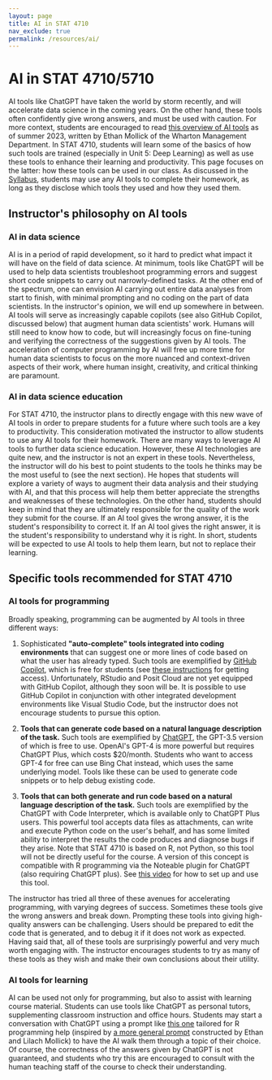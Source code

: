 ```yaml
---
layout: page
title: AI in STAT 4710
nav_exclude: true
permalink: /resources/ai/
---
```


# AI in STAT 4710/5710
  
AI tools like ChatGPT have taken the world by storm recently, and will accelerate data science in the coming years. On the other hand, these tools often confidently give wrong answers, and must be used with caution. For more context, students are encouraged to read [this overview of AI tools](https://www.oneusefulthing.org/p/how-to-use-ai-to-do-stuff-an-opinionated) as of summer 2023, written by Ethan Mollick of the Wharton Management Department. In STAT 4710, students will learn some of the basics of how such tools are trained (especially in Unit 5: Deep Learning) as well as use these tools to enhance their learning and productivity. This page focuses on the latter: how these tools can be used in our class. As discussed in the [Syllabus](https://apps.wharton.upenn.edu/syllabi/202330/STAT4710401/), students may use any AI tools to complete their homework, as long as they disclose which tools they used and how they used them.

## Instructor's philosophy on AI tools

### AI in data science

AI is in a period of rapid development, so it hard to predict what impact it will have on the field of data science. At minimum, tools like ChatGPT will be used to help data scientists troubleshoot programming errors and suggest short code snippets to carry out narrowly-defined tasks. At the other end of the spectrum, one can envision AI carrying out entire data analyses from start to finish, with minimal prompting and no coding on the part of data scientists. In the instructor's opinion, we will end up somewhere in between. AI tools will serve as increasingly capable copilots (see also GitHub Copilot, discussed below) that augment human data scientists' work. Humans will still need to know how to code, but will increasingly focus on fine-tuning and verifying the correctness of the suggestions given by AI tools. The acceleration of computer programming by AI will free up more time for human data scientists to focus on the more nuanced and context-driven aspects of their work, where human insight, creativity, and critical thinking are paramount.

### AI in data science education

For STAT 4710, the instructor plans to directly engage with this new wave of AI tools in order to prepare students for a future where such tools are a key to productivity. This consideration motivated the instructor to allow students to use any AI tools for their homework. There are many ways to leverage AI tools to further data science education. However, these AI technologies are quite new, and the instructor is not an expert in these tools. Nevertheless, the instructor will do his best to point students to the tools he thinks may be the most useful to (see the next section). He hopes that students will explore a variety of ways to augment their data analysis and their studying with AI, and that this process will help them better appreciate the strengths and weaknesses of these technologies. On the other hand, students should keep in mind that they are ultimately responsible for the quality of the work they submit for the course. If an AI tool gives the wrong answer, it is the student's responsibility to correct it. If an AI tool gives the right answer, it is the student's responsibility to understand why it is right. In short, students will be expected to use AI tools to help them learn, but not to replace their learning.

## Specific tools recommended for STAT 4710

### AI tools for programming

Broadly speaking, programming can be augmented by AI tools in three different ways: 

1. Sophisticated **"auto-complete" tools integrated into coding environments** that can suggest one or more lines of code based on what the user has already typed. Such tools are exemplified by [GitHub Copilot](https://github.com/features/copilot), which is free for students (see [these instructions](https://openaimaster.com/github-copilot-free-for-students/) for getting access). Unfortunately, RStudio and Posit Cloud are not yet equipped with GitHub Copilot, although they soon will be. It is possible to use GitHub Copilot in conjunction with other integrated development environments like Visual Studio Code, but the instructor does not encourage students to pursue this option. 

2. **Tools that can generate code based on a natural language description of the task.** Such tools are exemplified by [ChatGPT](https://chat.openai.com/), the GPT-3.5 version of which is free to use. OpenAI's GPT-4 is more powerful but requires ChatGPT Plus, which costs $20/month. Students who want to access GPT-4 for free can use Bing Chat instead, which uses the same underlying model. Tools like these can be used to generate code snippets or to help debug existing code.

3. **Tools that can both generate and run code based on a natural language description of the task.** Such tools are exemplified by the ChatGPT with Code Interpreter, which is available only to ChatGPT Plus users. This powerful tool accepts data files as attachments, can write and execute Python code on the user's behalf, and has some limited ability to interpret the results the code produces and diagnose bugs if they arise. Note that STAT 4710 is based on R, not Python, so this tool will not be directly useful for the course. A version of this concept is compatible with R programming via the Noteable plugin for ChatGPT (also requiring ChatGPT plus). See [this video](https://www.youtube.com/watch?v=A1ualvzgJoo&list=PLlflyXwy4bT619mPF5UYntje_AYJkTAs5&ab_channel=ChadSkelton) for how to set up and use this tool.

The instructor has tried all three of these avenues for accelerating programming, with varying degrees of success. Sometimes these tools give the wrong answers and break down. Prompting these tools into giving high-quality answers can be challenging. Users should be prepared to edit the code that is generated, and to debug it if it does not work as expected. Having said that, all of these tools are surprisingly powerful and very much worth engaging with. The instructor encourages students to try as many of these tools as they wish and make their own conclusions about their utility.

### AI tools for learning

AI can be used not only for programming, but also to assist with learning course material. Students can use tools like ChatGPT as personal tutors, supplementing classroom instruction and office hours. Students may start a conversation with ChatGPT using a prompt like [this one](https://chat.openai.com/share/ae1e19e9-c773-44a4-9c20-d4ebbdef4b25) tailored for R programming help (inspired by [a more general prompt](https://chat.openai.com/share/ec1018ec-1d86-4160-b587-354253c7d5cb) constructed by Ethan and Lilach Mollick) to have the AI walk them through a topic of their choice. Of course, the correctness of the answers given by ChatGPT is not guaranteed, and students who try this are encouraged to consult with the human teaching staff of the course to check their understanding.
